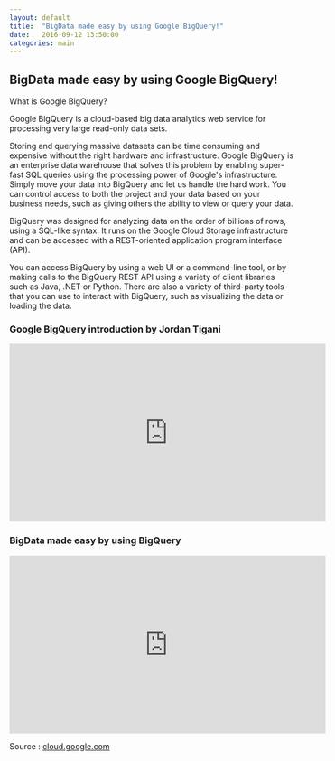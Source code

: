 ```yaml
---
layout: default
title:  "BigData made easy by using Google BigQuery!"
date:   2016-09-12 13:50:00
categories: main
---
```


<h2>BigData made easy by using Google BigQuery!</h2>

What is Google BigQuery?

Google BigQuery is a cloud-based big data analytics web service for processing very large read-only data sets.

Storing and querying massive datasets can be time consuming and expensive without the right hardware and infrastructure. Google BigQuery is an enterprise data warehouse that solves this problem by enabling super-fast SQL queries using the processing power of Google's infrastructure. Simply move your data into BigQuery and let us handle the hard work. You can control access to both the project and your data based on your business needs, such as giving others the ability to view or query your data.

BigQuery was designed for analyzing data on the order of billions of rows, using a SQL-like syntax. It runs on the Google Cloud Storage infrastructure and can be accessed with a REST-oriented application program interface (API).

You can access BigQuery by using a web UI or a command-line tool, or by making calls to the BigQuery REST API using a variety of client libraries such as Java, .NET or Python. There are also a variety of third-party tools that you can use to interact with BigQuery, such as visualizing the data or loading the data.

<h3>Google BigQuery introduction by Jordan Tigani</h3>

<div class="video-container"><iframe width="560" height="315" src="https://www.youtube.com/embed/kKBnFsNWwYM?rel=0&amp;showinfo=0" frameborder="0" allowfullscreen></iframe></div>


<h3>BigData made easy by using BigQuery</h3>

<div class="video-container"><iframe width="560" height="315" src="https://www.youtube.com/embed/6mVFlGQMf4g?rel=0&amp;showinfo=0" frameborder="0" allowfullscreen></iframe></div>


Source : <a href="https://cloud.google.com/bigquery/what-is-bigquery" target="_blank">cloud.google.com</a>



